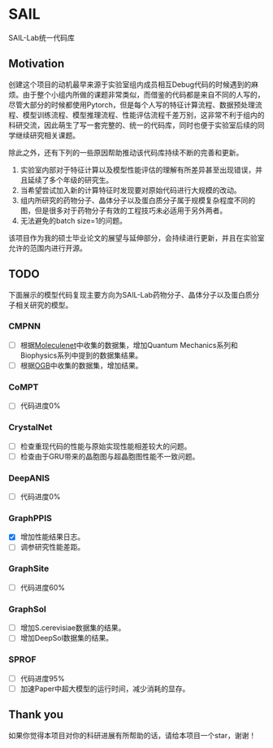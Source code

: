 # SAIL

SAIL-Lab统一代码库

## Motivation

创建这个项目的动机最早来源于实验室组内成员相互Debug代码的时候遇到的麻烦。由于整个小组内所做的课题非常类似，而借鉴的代码都是来自不同的人写的，尽管大部分的时候都使用Pytorch，但是每个人写的特征计算流程、数据预处理流程、模型训练流程、模型推理流程、性能评估流程千差万别，这非常不利于组内的科研交流，因此萌生了写一套完整的、统一的代码库，同时也便于实验室后续的同学继续研究相关课题。

除此之外，还有下列的一些原因帮助推动该代码库持续不断的完善和更新。

1. 实验室内部对于特征计算以及模型性能评估的理解有所差异甚至出现错误，并且延续了多个年级的研究生。
2. 当希望尝试加入新的计算特征时发现要对原始代码进行大规模的改动。
3. 组内所研究的药物分子、晶体分子以及蛋白质分子属于规模复杂程度不同的图，但是很多对于药物分子有效的工程技巧未必适用于另外两者。
4. 无法避免的batch size=1的问题。

该项目作为我的硕士毕业论文的展望与延伸部分，会持续进行更新，并且在实验室允许的范围内进行开源。

## TODO

下面展示的模型代码复现主要方向为SAIL-Lab药物分子、晶体分子以及蛋白质分子相关研究的模型。

### CMPNN
- [ ] 根据[Moleculenet](https://moleculenet.org/datasets-1)中收集的数据集，增加Quantum Mechanics系列和Biophysics系列中提到的数据集结果。
- [ ] 根据[OGB](https://ogb.stanford.edu/)中收集的数据集，增加结果。

### CoMPT
- [ ] 代码进度0%

### CrystalNet
- [ ] 检查重现代码的性能与原始实现性能相差较大的问题。
- [ ] 检查由于GRU带来的晶胞图与超晶胞图性能不一致问题。

### DeepANIS
- [ ] 代码进度0%

### GraphPPIS
- [x] 增加性能结果日志。
- [ ] 调参研究性能差距。

### GraphSite
- [ ] 代码进度60%

### GraphSol
- [ ] 增加S.cerevisiae数据集的结果。
- [ ] 增加DeepSol数据集的结果。

### SPROF
- [ ] 代码进度95%
- [ ] 加速Paper中超大模型的运行时间，减少消耗的显存。

## Thank you
如果你觉得本项目对你的科研进展有所帮助的话，请给本项目一个star，谢谢！


